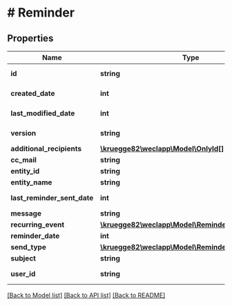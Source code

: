 # # Reminder

## Properties

Name | Type | Description | Notes
------------ | ------------- | ------------- | -------------
**id** | **string** |  | [optional] [readonly]
**created_date** | **int** |  | [optional] [readonly]
**last_modified_date** | **int** |  | [optional] [readonly]
**version** | **string** |  | [optional] [readonly]
**additional_recipients** | [**\kruegge82\weclapp\Model\OnlyId[]**](OnlyId.md) |  | [optional]
**cc_mail** | **string** |  | [optional]
**entity_id** | **string** |  | [optional]
**entity_name** | **string** |  | [optional]
**last_reminder_sent_date** | **int** |  | [optional] [readonly]
**message** | **string** |  | [optional]
**recurring_event** | [**\kruegge82\weclapp\Model\ReminderRecurringEvent**](ReminderRecurringEvent.md) |  | [optional]
**reminder_date** | **int** |  | [optional]
**send_type** | [**\kruegge82\weclapp\Model\ReminderSendType**](ReminderSendType.md) |  | [optional]
**subject** | **string** |  | [optional]
**user_id** | **string** |  | [optional] [readonly]

[[Back to Model list]](../../README.md#models) [[Back to API list]](../../README.md#endpoints) [[Back to README]](../../README.md)

